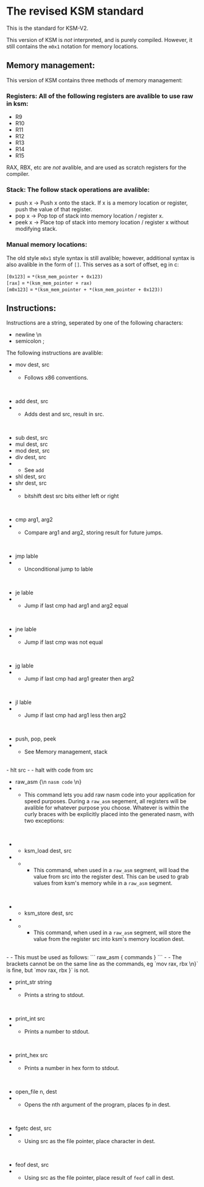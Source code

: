 # The revised KSM standard

This is the standard for KSM-V2.

This version of KSM is *not* interpreted, and is purely compiled. However, it still contains the `m0x1` notation for memory locations.

## Memory management:

This version of KSM contains three methods of memory management:

### Registers: All of the following registers are avalible to use raw in ksm:

- R9
- R10
- R11
- R12
- R13
- R14
- R15

RAX, RBX, etc are *not* avalible, and are used as scratch registers for the compiler.

### Stack: The follow stack operations are avalible:

- push x -> Push x onto the stack. If x is a memory location or register, push the value of that register.
- pop x -> Pop top of stack into memory location / register x.
- peek x -> Place top of stack into memory location / register x without modifying stack.

### Manual memory locations:

The old style `m0x1` style syntax is still avalible; however, additional syntax is also avalible in the form of `[]`. This serves as a sort of offset, eg in c:

`[0x123]` = `*(ksm_mem_pointer + 0x123)`<br>
`[rax]` = `*(ksm_mem_pointer + rax)` <br>
`[m0x123]` = `*(ksm_mem_pointer + *(ksm_mem_pointer + 0x123))`<br>

## Instructions:

Instructions are a string, seperated by one of the following characters:

- newline \n
- semicolon ;

The following instructions are avalible:

- mov dest, src
- - Follows x86 conventions.
<br>

- add dest, src
- - Adds dest and src, result in src.
<br>

- sub dest, src
- mul dest, src
- mod dest, src
- div dest, src
- - See `add`
- shl dest, src
- shr dest, src
- - bitshift dest src bits either left or right
<br>

- cmp arg1, arg2
- - Compare arg1 and arg2, storing result for future jumps.
<br>

- jmp lable
- - Unconditional jump to lable
<br>

- je lable
- - Jump if last cmp had arg1 and arg2 equal
<br>

- jne lable
- - Jump if last cmp was not equal
<br>

- jg lable
- - Jump if last cmp had arg1 greater then arg2
<br>

- jl lable
- - Jump if last cmp had arg1 less then arg2
<br>

- push, pop, peek
- - See Memory management, stack
<br>
- hlt src
- - halt with code from src

- raw_asm {\n `nasm code` \n}
- - This command lets you add raw nasm code into your application for speed purposes. During a `raw_asm` segement, all registers will be avalible for whatever purpose you choose. Whatever is within the curly braces with be explicitly placed into the generated nasm, with two exceptions:
<br>

- - ksm_load dest, src
- - -  This command, when used in a `raw_asm` segment, will load the value from src into the register dest. This can be used to grab values from ksm's 
memory while in a `raw_asm` segment.
<br>

- - ksm_store dest, src
- - -  This command, when used in a `raw_asm` segment, will store the value from the register src into ksm's memory location dest.
<br>
- - This must be used as follows:
```
raw_asm 
{
    commands
}
```
- - The brackets cannot be on the same line as the commands,  eg `mov rax, rbx \n}` is fine, but `mov rax, rbx }` is not.
<br>

- print_str string
- - Prints a string to stdout.
<br>

- print_int src
- - Prints a number to stdout.
<br>

- print_hex src
- - Prints a number in hex form to stdout.
<br>

- open_file n, dest
- - Opens the nth argument of the program, places fp in dest.
<br>

- fgetc dest, src
- - Using src as the file pointer, place character in dest.
<br>

- feof dest, src
- - Using src as the file pointer, place result of `feof` call in dest.
